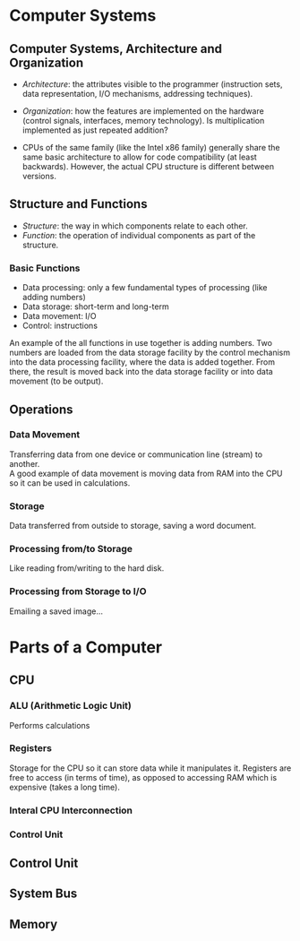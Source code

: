 # Computer Systems

## Computer Systems, Architecture and Organization
- _Architecture_: the attributes visible to the programmer (instruction sets, data representation, I/O mechanisms, addressing techniques).
- _Organization_: how the features are implemented on the hardware (control signals, interfaces, memory technology). Is multiplication implemented as just repeated addition? <br />

- CPUs of the same family (like the Intel x86 family) generally share the same basic architecture to allow for code compatibility (at least backwards). However, the actual 
CPU structure is different between versions.

## Structure and Functions
- _Structure_: the way in which components relate to each other.
- _Function_: the operation of individual components as part of the structure.

### Basic Functions
- Data processing: only a few fundamental types of processing (like adding numbers)
- Data storage: short-term and long-term
- Data movement: I/O
- Control: instructions

An example of the all functions in use together is adding numbers. Two numbers are loaded from the data storage facility by the control mechanism into the data processing
facility, where the data is added together. From there, the result is moved back into the data storage facility or into data movement (to be output).

## Operations

### Data Movement
Transferring data from one device or communication line (stream) to another. <br />
A good example of data movement is moving data from RAM into the CPU so it can be used in calculations.

### Storage
Data transferred from outside to storage, saving a word document.

### Processing from/to Storage
Like reading from/writing to the hard disk.

### Processing from Storage to I/O
Emailing a saved image...


# Parts of a Computer

## CPU

### ALU (Arithmetic Logic Unit)
Performs calculations

### Registers
Storage for the CPU so it can store data while it manipulates it. Registers are free to access (in terms of time), as opposed to accessing RAM which is expensive (takes a long 
time).

### Interal CPU Interconnection

### Control Unit

## Control Unit

## System Bus

## Memory

